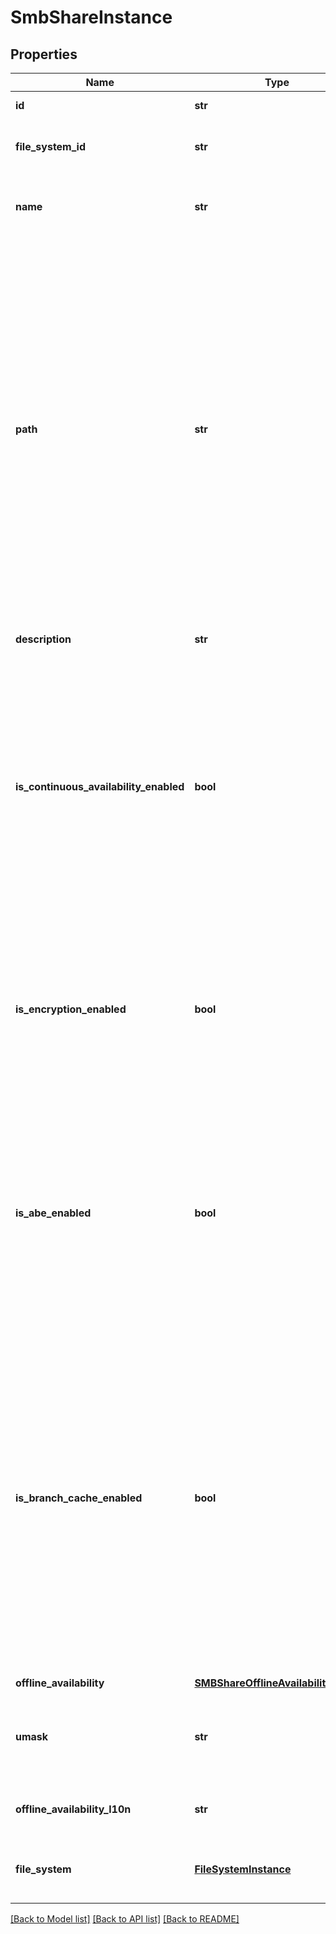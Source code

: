 # SmbShareInstance

## Properties
Name | Type | Description | Notes
------------ | ------------- | ------------- | -------------
**id** | **str** | Id of the SMB Share. | [optional] 
**file_system_id** | **str** | The file system from which the share was created. | [optional] 
**name** | **str** | SMB share name.  This property supports case-insensitive filtering. | [optional] 
**path** | **str** | Local path to the file system or any existing sub-folder of the file system that is shared over the network. This path is relative to the NAS Server and must start with the filesystem&#39;s mountpoint path, which is the filesystem name. For example to share the top-level of a filesystem named svr1fs1, which is on the /svr1fs1 mountpoint of the NAS Server, use /svr1fs1 in the path parameter. SMB shares allow you to create multiple network shares for the same local path.  | [optional] 
**description** | **str** | User defined SMB share description. | [optional] 
**is_continuous_availability_enabled** | **bool** | Indicates whether continuous availability for Server Message Block (SMB) 3.0 is enabled for the SMB Share. Values are: - true - Continuous availability for SMB 3.0 is enabled for the SMB Share. - false - Continuous availability for SMB 3.0 is disabled for the SMB Share.  | [optional] 
**is_encryption_enabled** | **bool** | Indicates whether encryption for Server Message Block (SMB) 3.0 is enabled at the shared folder level. Values are: - true - Encryption for SMB 3.0 is enabled. - false - Encryption for SMB 3.0 is disabled.  | [optional] 
**is_abe_enabled** | **bool** | Indicates whether Access-based Enumeration (ABE) is enabled. ABE filters the list of available files and folders on a server to include only those to which the requesting user has access. Values are: - true - ABE is enabled. - false - ABE is disabled.  | [optional] 
**is_branch_cache_enabled** | **bool** | Indicates whether BranchCache optimization is enabled. BranchCache optimization technology copies content from your main office or hosted cloud content servers and caches the content at branch office locations, allowing client computers at branch offices to access the content locally rather than over the WAN. Values are: - true - BranchCache is enabled. - false - BranchCache is disabled.  | [optional] 
**offline_availability** | [**SMBShareOfflineAvailabilityEnum**](SMBShareOfflineAvailabilityEnum.md) |  | [optional] 
**umask** | **str** | The default UNIX umask for new files created on the Share. If not specified the umask defaults to 022. | [optional] [default to '022']
**offline_availability_l10n** | **str** | Localized message string corresponding to offline_availability | [optional] 
**file_system** | [**FileSystemInstance**](FileSystemInstance.md) | This is the embeddable reference form of file_system_id attribute. | [optional] 

[[Back to Model list]](../README.md#documentation-for-models) [[Back to API list]](../README.md#documentation-for-api-endpoints) [[Back to README]](../README.md)


